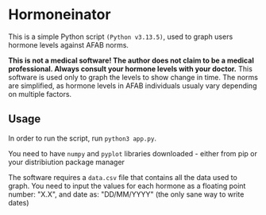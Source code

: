 # Hormoneinator

This is a simple Python script `(Python v3.13.5)`, used to graph users hormone levels against AFAB norms.

**This is not a medical software! The author does not claim to be a medical professional. Always consult your hormone levels with your doctor.** This software is used only to graph the levels to show change in time. The norms are simplified, as hormone levels in AFAB individuals usualy vary depending on multiple factors.


## Usage

In order to run the script, run `python3 app.py`.

You need to have `numpy` and `pyplot` libraries downloaded - either from pip or your distribiution package manager


The software requires a `data.csv` file that contains all the data used to graph. You need to input the values for each hormone as a floating point number: "X.X", and date as: "DD/MM/YYYY" (the only sane way to write dates)
